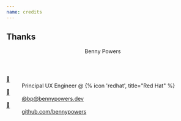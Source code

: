 ```yaml
---
name: credits
---
```


## Thanks

<section>
<header>Benny Powers</header>
<dl>
  <dt><abbr title="day job">💼</abbr></dt>
  <dd>Principal UX Engineer @ {% icon 'redhat', title="Red Hat" %}</dd>

  <dt><abbr title="mastodon">🐘</abbr></dt>
  <dd><a rel="me" href="https://social.bennypowers.dev/@bp">@bp@bennypowers.dev</a></dd>

  <dt><abbr title="github">🐙</abbr></dt>
  <dd><a rel="me" href="https://github.com/bennypowers">github.com/bennypowers</a> </dd>
</dl>
</section>
